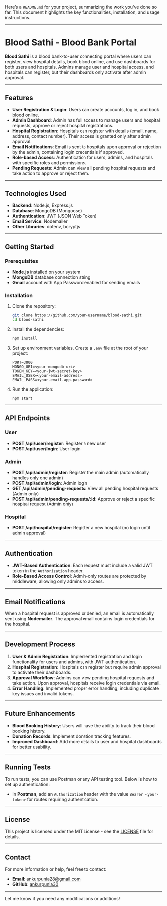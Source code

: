 Here’s a `README.md` for your project, summarizing the work you've done so far. This document highlights the key functionalities, installation, and usage instructions.

---

# Blood Sathi - Blood Bank Portal

**Blood Sathi** is a blood bank-to-user connecting portal where users can register, view hospital details, book blood online, and use dashboards for both users and hospitals. Admins manage user and hospital access, and hospitals can register, but their dashboards only activate after admin approval.

---

## Features

- **User Registration & Login**: Users can create accounts, log in, and book blood online.
- **Admin Dashboard**: Admin has full access to manage users and hospital requests, approve or reject hospital registrations.
- **Hospital Registration**: Hospitals can register with details (email, name, address, contact number). Their access is granted only after admin approval.
- **Email Notifications**: Email is sent to hospitals upon approval or rejection by the admin, containing login credentials if approved.
- **Role-based Access**: Authentication for users, admins, and hospitals with specific roles and permissions.
- **Pending Requests**: Admin can view all pending hospital requests and take action to approve or reject them.

---

## Technologies Used

- **Backend**: Node.js, Express.js
- **Database**: MongoDB (Mongoose)
- **Authentication**: JWT (JSON Web Token)
- **Email Service**: Nodemailer
- **Other Libraries**: dotenv, bcryptjs

---

## Getting Started

### Prerequisites

- **Node.js** installed on your system
- **MongoDB** database connection string
- **Gmail** account with App Password enabled for sending emails

### Installation

1. Clone the repository:

   ```bash
   git clone https://github.com/your-username/blood-sathi.git
   cd blood-sathi
   ```

2. Install the dependencies:

   ```bash
   npm install
   ```

3. Set up environment variables. Create a `.env` file at the root of your project:

   ```
   PORT=3000
   MONGO_URI=<your-mongodb-uri>
   TOKEN_KEY=<your-jwt-secret-key>
   EMAIL_USER=<your-email-address>
   EMAIL_PASS=<your-email-app-password>
   ```

4. Run the application:

   ```bash
   npm start
   ```

---

## API Endpoints

### User

- **POST /api/user/register**: Register a new user
- **POST /api/user/login**: User login

### Admin

- **POST /api/admin/register**: Register the main admin (automatically handles only one admin)
- **POST /api/admin/login**: Admin login
- **GET /api/admin/pending-requests**: View all pending hospital requests (Admin only)
- **POST /api/admin/pending-requests/:id**: Approve or reject a specific hospital request (Admin only)

### Hospital

- **POST /api/hospital/register**: Register a new hospital (no login until admin approval)

---

## Authentication

- **JWT-Based Authentication**: Each request must include a valid JWT token in the `Authorization` header.
- **Role-Based Access Control**: Admin-only routes are protected by middleware, allowing only admins to access.

---

## Email Notifications

When a hospital request is approved or denied, an email is automatically sent using **Nodemailer**. The approval email contains login credentials for the hospital.

---

## Development Process

1. **User & Admin Registration**: Implemented registration and login functionality for users and admins, with JWT authentication.
2. **Hospital Registration**: Hospitals can register but require admin approval to activate their dashboards.
3. **Approval Workflow**: Admins can view pending hospital requests and take action. Upon approval, hospitals receive login credentials via email.
4. **Error Handling**: Implemented proper error handling, including duplicate key issues and invalid tokens.

---

## Future Enhancements

- **Blood Booking History**: Users will have the ability to track their blood booking history.
- **Donation Records**: Implement donation tracking features.
- **Improved Dashboard**: Add more details to user and hospital dashboards for better usability.

---

## Running Tests

To run tests, you can use Postman or any API testing tool. Below is how to set up authentication:

- In **Postman**, add an `Authorization` header with the value `Bearer <your-token>` for routes requiring authentication.

---

## License

This project is licensed under the MIT License - see the [LICENSE](LICENSE) file for details.

---

## Contact

For more information or help, feel free to contact:

- **Email**: ankurpunia28@gmail.com
- **GitHub**: [ankurpunia30](https://github.com/ankurpunia30)

---

Let me know if you need any modifications or additions!